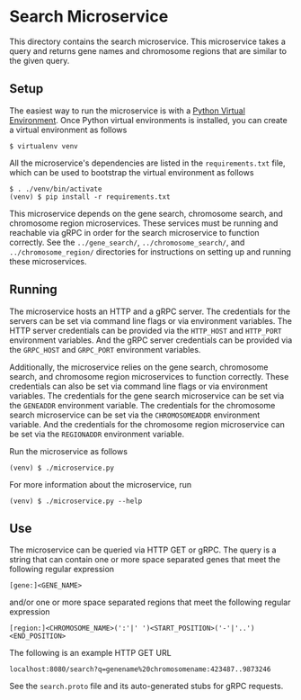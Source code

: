 # Search Microservice

This directory contains the search microservice.
This microservice takes a query and returns gene names and chromosome regions that are similar to the given query.

## Setup

The easiest way to run the microservice is with a [Python Virtual Environment](http://docs.python-guide.org/en/latest/dev/virtualenvs/).
Once Python virtual environments is installed, you can create a virtual environment as follows

    $ virtualenv venv

All the microservice's dependencies are listed in the `requirements.txt` file, which can be used to bootstrap the virtual environment as follows

    $ . ./venv/bin/activate
    (venv) $ pip install -r requirements.txt

This microservice depends on the gene search, chromosome search, and chromosome region microservices.
These services must be running and reachable via gRPC in order for the search microservice to function correctly.
See the `../gene_search/`, `../chromosome_search/`, and `../chromosome_region/` directories for instructions on setting up and running these microservices.

## Running

The microservice hosts an HTTP and a gRPC server.
The credentials for the servers can be set via command line flags or via environment variables.
The HTTP server credentials can be provided via the `HTTP_HOST` and `HTTP_PORT` environment variables.
And the gRPC server credentials can be provided via the `GRPC_HOST` and `GRPC_PORT` environment variables.

Additionally, the microservice relies on the gene search, chromosome search, and chromosome region microservices to function correctly.
These credentials can also be set via command line flags or via environment variables.
The credentials for the gene search microservice can be set via the `GENEADDR` environment variable.
The credentials for the chromosome search microservice can be set via the `CHROMOSOMEADDR` environment variable.
And the credentials for the chromosome region microservice can be set via the `REGIONADDR` environment variable.

Run the microservice as follows

    (venv) $ ./microservice.py

For more information about the microservice, run

    (venv) $ ./microservice.py --help

## Use

The microservice can be queried via HTTP GET or gRPC.
The query is a string that can contain one or more space separated genes that meet the following regular expression

    [gene:]<GENE_NAME>

and/or one or more space separated regions that meet the following regular expression

    [region:]<CHROMOSOME_NAME>(':'|' ')<START_POSITION>('-'|'..')<END_POSITION>

The following is an example HTTP GET URL

    localhost:8080/search?q=genename%20chromosomename:423487..9873246

See the `search.proto` file and its auto-generated stubs for gRPC requests.

